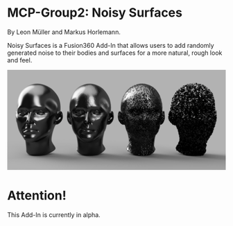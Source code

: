 # MCP-Group2: Noisy Surfaces

By Leon Müller and Markus Horlemann.

Noisy Surfaces is a Fusion360 Add-In that allows users to add randomly generated noise to their bodies and surfaces for a more natural, rough look and feel.

![TrailerImage](/resources/heads.png)

# Attention!
This Add-In is currently in alpha.

